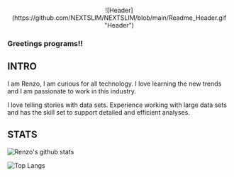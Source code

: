 
<p align="center"> ![Header](https://github.com/NEXTSLIM/NEXTSLIM/blob/main/Readme_Header.gif "Header") </p>


### Greetings programs!! 

## INTRO

I am Renzo, I am curious for all technology. I love learning the new trends and I am passionate to work in this industry. 

I love telling stories with data sets. Experience working with large data sets and has the skill set to support detailed and efficient analyses.  

## STATS

![Renzo's github stats](https://github-readme-stats.vercel.app/api?username=nextslim)<!--(https://github.com/anuraghazra/github-readme-stats)-->

![Top Langs](https://github-readme-stats.vercel.app/api/top-langs/?username=nextslim) <!--(https://github.com/anuraghazra/github-readme-stats)-->
<!--
**cmpietro/cmpietro** is a ✨ _special_ ✨ repository because its `README.md` (this file) appears on your GitHub profile.

Here are some ideas to get you started:

- 🔭 I’m currently working on ...
- 🌱 I’m currently learning ...
- 👯 I’m looking to collaborate on ...
- 🤔 I’m looking for help with ...
- 💬 Ask me about ...
- 📫 How to reach me: ...
- 😄 Pronouns: ...
- ⚡ Fun fact: ...
-->
